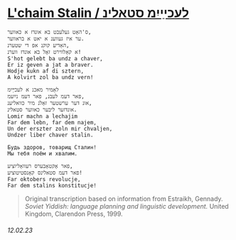 # [L'chaim Stalin / לעכײַיִמ סטאלינ](https://open.spotify.com/track/5duD5qX31jQy8UVwQYjVch)
```
ס'האָט געלעבט בא אונדז א כאווער,
ער איז געווענ א יאט א בראווער.
האָדיע קוקנ אפ די שטערנ,
א קאָלווירט זאָל בא אונדז ווערנ!
S'hot gelebt ba undz a chaver,
Er iz geven a jat a braver.
Hodje kukn af di sztern,
A kolvirt zol ba undz vern!

לאָמיר מאכנ א לעכײַיִמ
פאר דעמ לעבנ, פאר דעמ נײַעמ,
אונ דער ערשטער זאָלנ מיר כוואליענ,
אונדזער ליבער כאווער סטאלינ.
Lomir machn a lechajim
Far dem lebn, far dem najem,
Un der erszter zoln mir chvaljen,
Undzer liber chaver stalin.

Будь здоров, товарищ Сталин!
Мы тебя поём и хвалим.

פאר אָקטאָבערס רעוואָליוציע,
פאר דעמ סטאלינס קאָנסטיטוציע!
Far oktobers revolucje,
Far dem stalins konstitucje!
```
> Original transcription based on information from Estraikh, Gennady. *Soviet Yiddish: language planning and linguistic development.* United Kingdom, Clarendon Press, 1999.
###### 12.02.23
